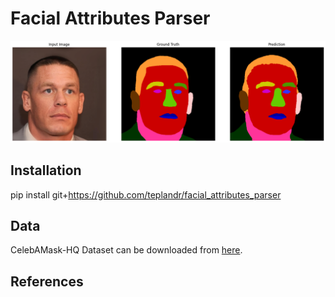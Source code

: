 # Facial Attributes Parser
![Parsed John](./resources/ParsedJohn.png)
## Installation

pip install git+https://github.com/teplandr/facial_attributes_parser

## Data

CelebAMask-HQ Dataset can be downloaded from [here](https://github.com/switchablenorms/CelebAMask-HQ#celebamask-hq-dataset-downloads).

## References